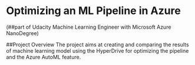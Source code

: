 # Optimizing an ML Pipeline in Azure
(##part of Udacity Machine Learning Engineer with Microsoft Azure NanoDegree)

##Project Overview
The project aims at creating and comparing the results of machine learning model using the HyperDrive for optimizing the pipeline and the Azure AutoML feature.

